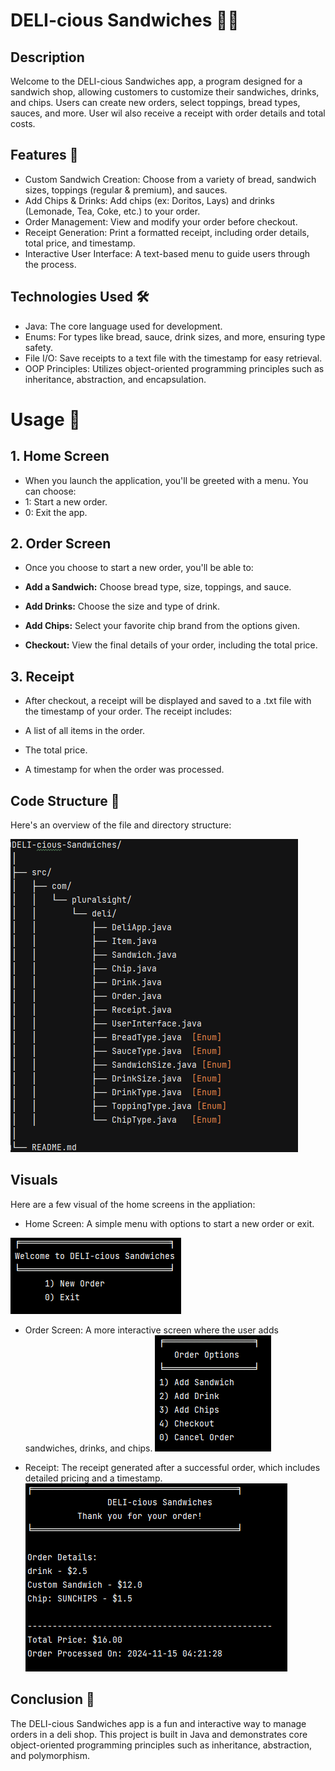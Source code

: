 # DELI-cious Sandwiches 🍞🥪

## Description

Welcome to the DELI-cious Sandwiches app, a program designed for a sandwich shop, allowing customers to customize their sandwiches, drinks, and chips. 
Users can create new orders, select toppings, bread types, sauces, and more. User wil also receive a receipt with order details and total costs.

## Features 🚀
- Custom Sandwich Creation: Choose from a variety of bread, sandwich sizes, toppings (regular & premium), and sauces.
- Add Chips & Drinks: Add chips (ex: Doritos, Lays) and drinks (Lemonade, Tea, Coke, etc.) to your order.
- Order Management: View and modify your order before checkout.
- Receipt Generation: Print a formatted receipt, including order details, total price, and timestamp.
- Interactive User Interface: A text-based menu to guide users through the process.


## Technologies Used 🛠️
- Java: The core language used for development.
- Enums: For types like bread, sauce, drink sizes, and more, ensuring type safety.
- File I/O: Save receipts to a text file with the timestamp for easy retrieval.
- OOP Principles: Utilizes object-oriented programming principles such as inheritance, abstraction, and encapsulation.


# **Usage 📱**

## **1. Home Screen**
   
- When you launch the application, you'll be greeted with a menu. You can choose:
 -  1: Start a new order.
 -  0: Exit the app.

## 2. Order Screen
   
 - Once you choose to start a new order, you'll be able to:

- **Add a Sandwich:** Choose bread type, size, toppings, and sauce.

- **Add Drinks:** Choose the size and type of drink.
   
- **Add Chips:** Select your favorite chip brand from the options given.
   
- **Checkout:** View the final details of your order, including the total price.

## 3. Receipt

   - After checkout, a receipt will be displayed and saved to a .txt file with the timestamp of your order. The receipt includes:
   
  
 - A list of all items in the order.
 - The total price.
 - A timestamp for when the order was processed.

## Code Structure 📂

Here's an overview of the file and directory structure:

![[Screenshot of Directory Structure]](images/DirectoryStructure.PNG)





## Visuals

Here are a few visual of the home screens in the appliation:

- Home Screen: A simple menu with options to start a new order or exit.

![[Screenshot of Home Screen]](images/HomeScreen.PNG)


- Order Screen: A more interactive screen where the user adds sandwiches, drinks, and chips.
  ![[Screenshot of Order Screen]](images/OrderScreen.PNG)


- Receipt: The receipt generated after a successful order, which includes detailed pricing and a timestamp.
  ![[Screenshot of Receipt]](images/Receipt.PNG)

## Conclusion 🏁

The DELI-cious Sandwiches app is a fun and interactive way to manage orders in a deli shop. This project is built in Java and demonstrates core object-oriented programming principles such as inheritance, abstraction, and polymorphism.